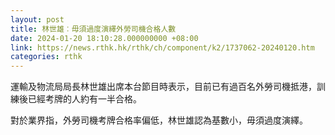 ```yaml
---
layout: post
title: 林世雄︰毋須過度演繹外勞司機合格人數
date: 2024-01-20 18:10:28.000000000 +08:00
link: https://news.rthk.hk/rthk/ch/component/k2/1737062-20240120.htm
categories: rthk
---
```


運輸及物流局局長林世雄出席本台節目時表示，目前已有過百名外勞司機抵港，訓練後已經考牌的人約有一半合格。

對於業界指，外勞司機考牌合格率偏低，林世雄認為基數小，毋須過度演繹。
